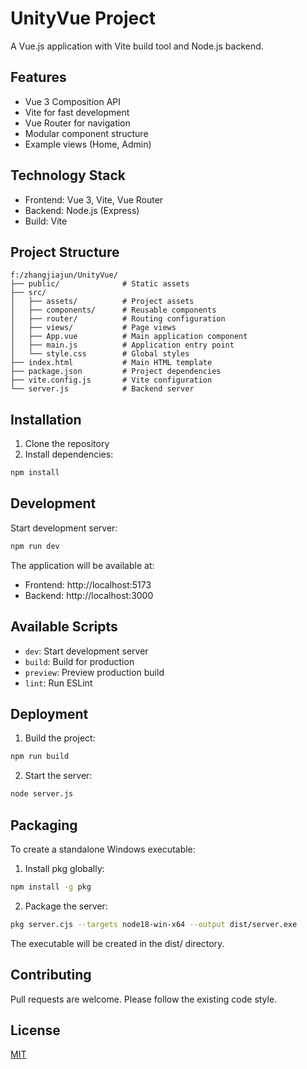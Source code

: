 # UnityVue Project

A Vue.js application with Vite build tool and Node.js backend.

## Features
- Vue 3 Composition API
- Vite for fast development
- Vue Router for navigation
- Modular component structure
- Example views (Home, Admin)

## Technology Stack
- Frontend: Vue 3, Vite, Vue Router
- Backend: Node.js (Express)
- Build: Vite

## Project Structure
```
f:/zhangjiajun/UnityVue/
├── public/              # Static assets
├── src/
│   ├── assets/          # Project assets
│   ├── components/      # Reusable components
│   ├── router/          # Routing configuration
│   ├── views/           # Page views
│   ├── App.vue          # Main application component
│   ├── main.js          # Application entry point
│   └── style.css        # Global styles
├── index.html           # Main HTML template
├── package.json         # Project dependencies
├── vite.config.js       # Vite configuration
└── server.js            # Backend server
```

## Installation
1. Clone the repository
2. Install dependencies:
```bash
npm install
```

## Development
Start development server:
```bash
npm run dev
```

The application will be available at:
- Frontend: http://localhost:5173
- Backend: http://localhost:3000

## Available Scripts
- `dev`: Start development server
- `build`: Build for production
- `preview`: Preview production build
- `lint`: Run ESLint

## Deployment
1. Build the project:
```bash
npm run build
```
2. Start the server:
```bash
node server.js
```

## Packaging
To create a standalone Windows executable:

1. Install pkg globally:
```bash
npm install -g pkg
```

2. Package the server:
```bash
pkg server.cjs --targets node18-win-x64 --output dist/server.exe
```

The executable will be created in the dist/ directory.

## Contributing
Pull requests are welcome. Please follow the existing code style.

## License
[MIT](https://choosealicense.com/licenses/mit/)
